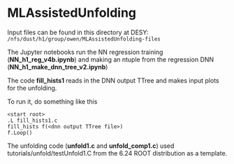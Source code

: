 # MLAssistedUnfolding

Input files can be found in this directory at DESY: ```/nfs/dust/h1/group/owen/MLAssistedUnfolding-files ```

The Jupyter notebooks run the NN regression training (**NN_h1_reg_v4b.ipynb**) and making an ntuple from the regression DNN (**NN_h1_make_dnn_tree_v2.ipynb**)

The code **fill_hists1** reads in the DNN output TTree and makes input plots for the unfolding.

To run it, do something like this
```
<start root>
.L fill_hists1.c
fill_hists f(<dnn output TTree file>)
f.Loop()
```

The unfolding code (**unfold1.c** and **unfold_comp1.c**) used tutorials/unfold/testUnfold1.C from the 6.24 ROOT distribution as a template.
